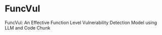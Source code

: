 # FuncVul
FuncVul: An Effective Function Level Vulnerability Detection Model using LLM and Code Chunk
